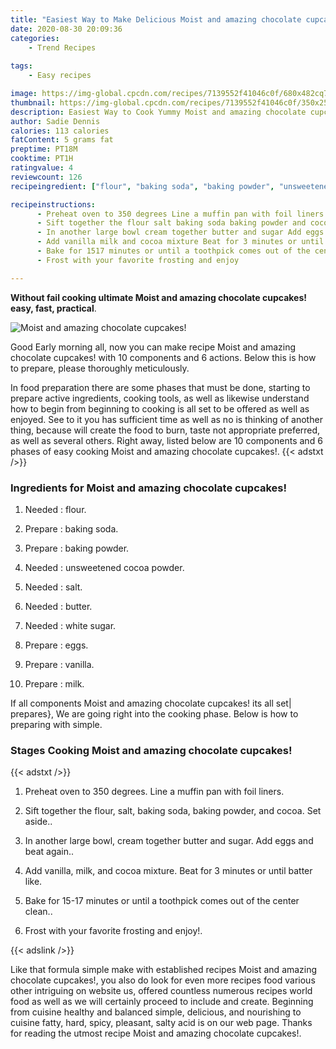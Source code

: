 ```yaml
---
title: "Easiest Way to Make Delicious Moist and amazing chocolate cupcakes"
date: 2020-08-30 20:09:36
categories:
    - Trend Recipes
    
tags:
    - Easy recipes

image: https://img-global.cpcdn.com/recipes/7139552f41046c0f/680x482cq70/moist-and-amazing-chocolate-cupcakes-recipe-main-photo.jpg
thumbnail: https://img-global.cpcdn.com/recipes/7139552f41046c0f/350x250cq70/moist-and-amazing-chocolate-cupcakes-recipe-main-photo.jpg
description: Easiest Way to Cook Yummy Moist and amazing chocolate cupcakes with 10 ingredients and 6 stages of easy cooking.
author: Sadie Dennis
calories: 113 calories
fatContent: 5 grams fat
preptime: PT18M
cooktime: PT1H
ratingvalue: 4
reviewcount: 126
recipeingredient: ["flour", "baking soda", "baking powder", "unsweetened cocoa powder", "salt", "butter", "white sugar", "eggs", "vanilla", "milk"]

recipeinstructions: 
      - Preheat oven to 350 degrees Line a muffin pan with foil liners 
      - Sift together the flour salt baking soda baking powder and cocoa Set aside 
      - In another large bowl cream together butter and sugar Add eggs and beat again 
      - Add vanilla milk and cocoa mixture Beat for 3 minutes or until batter like 
      - Bake for 1517 minutes or until a toothpick comes out of the center clean 
      - Frost with your favorite frosting and enjoy

---
```




**Without fail cooking ultimate Moist and amazing chocolate cupcakes! easy, fast, practical**. 


![Moist and amazing chocolate cupcakes!](https://img-global.cpcdn.com/recipes/7139552f41046c0f/680x482cq70/moist-and-amazing-chocolate-cupcakes-recipe-main-photo.jpg "Moist and amazing chocolate cupcakes!")




Good Early morning all, now you can make recipe Moist and amazing chocolate cupcakes! with 10 components and 6 actions. Below this is how to prepare, please thoroughly meticulously.

In food preparation there are some phases that must be done, starting to prepare active ingredients, cooking tools, as well as likewise understand how to begin from beginning to cooking is all set to be offered as well as enjoyed. See to it you has sufficient time as well as no is thinking of another thing, because will create the food to burn, taste not appropriate preferred, as well as several others. Right away, listed below are 10 components and 6 phases of easy cooking Moist and amazing chocolate cupcakes!.
{{< adstxt />}}

### Ingredients for Moist and amazing chocolate cupcakes!


1. Needed  : flour.

1. Prepare  : baking soda.

1. Prepare  : baking powder.

1. Needed  : unsweetened cocoa powder.

1. Needed  : salt.

1. Needed  : butter.

1. Needed  : white sugar.

1. Prepare  : eggs.

1. Prepare  : vanilla.

1. Prepare  : milk.



If all components Moist and amazing chocolate cupcakes! its all set| prepares}, We are going right into the cooking phase. Below is how to preparing with simple.

### Stages Cooking Moist and amazing chocolate cupcakes!

{{< adstxt />}}


1. Preheat oven to 350 degrees. Line a muffin pan with foil liners.



1. Sift together the flour, salt, baking soda, baking powder, and cocoa. Set aside..



1. In another large bowl, cream together butter and sugar. Add eggs and beat again..



1. Add vanilla, milk, and cocoa mixture. Beat for 3 minutes or until batter like.



1. Bake for 15-17 minutes or until a toothpick comes out of the center clean..



1. Frost with your favorite frosting and enjoy!.





{{< adslink />}}

Like that formula simple make with established recipes Moist and amazing chocolate cupcakes!, you also do look for even more recipes food various other intriguing on website us, offered countless numerous recipes world food as well as we will certainly proceed to include and create. Beginning from cuisine healthy and balanced simple, delicious, and nourishing to cuisine fatty, hard, spicy, pleasant, salty acid is on our web page. Thanks for reading the utmost recipe Moist and amazing chocolate cupcakes!.
